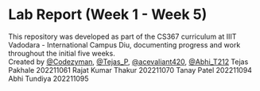 # Lab Report (Week 1 - Week 5)
This repository was developed as part of the CS367 curriculum at IIIT Vadodara - International Campus Diu, documenting progress and work throughout the initial five weeks.  
Created by [@Codezyman](https://github.com/Codezyman), [@Tejas_P](https://github.com/Tejas_P), [@acevaliant420](https://github.com/acevaliant420), [@Abhi_T212](https://github.com/Abhi_T212)
Tejas Pakhale 202211061
Rajat Kumar Thakur 202211070
Tanay Patel 202211094
Abhi Tundiya 202211095
